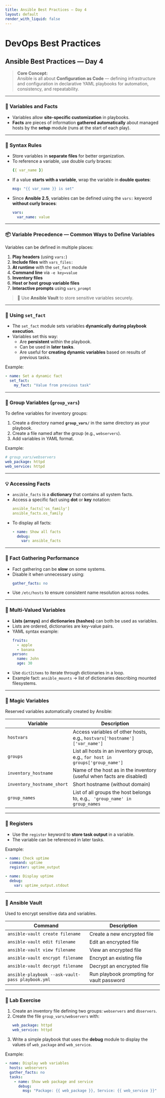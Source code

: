 ```yaml
---
title: Ansible Best Practices — Day 4
layout: default
render_with_liquid: false
---
```


# DevOps Best Practices

## Ansible Best Practices — Day 4

> **Core Concept:**  
> Ansible is all about **Configuration as Code** — defining infrastructure and configuration in declarative YAML playbooks for automation, consistency, and repeatability.

---

### 🔹 Variables and Facts

- Variables allow **site-specific customization** in playbooks.  
- **Facts** are pieces of information **gathered automatically** about managed hosts by the **setup** module (runs at the start of each play).  

---

### 🧩 Syntax Rules

- Store variables in **separate files** for better organization.  
- To reference a variable, use double curly braces:  
  ```yaml
  {{ var_name }}
  ```
- If a value **starts with a variable**, wrap the variable in **double quotes**:
  ```yaml
  msg: "{{ var_name }} is set"
  ```
- Since **Ansible 2.5**, variables can be defined using the `vars:` keyword **without curly braces**:
  ```yaml
  vars:
    var_name: value
  ```

---

### 📦 Variable Precedence — Common Ways to Define Variables

Variables can be defined in multiple places:

1. **Play headers** (using `vars:`)  
2. **Include files** with `vars_files:`  
3. **At runtime** with the `set_fact` module  
4. **Command line** via `-e key=value`  
5. **Inventory files**  
6. **Host or host group variable files**  
7. **Interactive prompts** using `vars_prompt`  

> 🔐 Use **Ansible Vault** to store sensitive variables securely.

---

### 🧠 Using `set_fact`

- The `set_fact` module sets variables **dynamically during playbook execution**.
- Variables set this way:
  - Are **persistent** within the playbook.  
  - Can be used in **later tasks**.  
  - Are useful for **creating dynamic variables** based on results of previous tasks.  

Example:
```yaml
- name: Set a dynamic fact
  set_fact:
    my_fact: "Value from previous task"
```

---

### 📁 Group Variables (`group_vars`)

To define variables for inventory groups:

1. Create a directory named **`group_vars/`** in the same directory as your playbook.
2. Create a file named after the group (e.g., `webservers`).
3. Add variables in YAML format.

Example:
```yaml
# group_vars/webservers
web_package: httpd
web_service: httpd
```

---

### 💡 Accessing Facts

- `ansible_facts` is a **dictionary** that contains all system facts.
- Access a specific fact using **dot** or **key** notation:
  ```yaml
  ansible_facts['os_family']
  ansible_facts.os_family
  ```
- To display all facts:
  ```yaml
  - name: Show all facts
    debug:
      var: ansible_facts
  ```

---

### 🐢 Fact Gathering Performance

- Fact gathering can be **slow** on some systems.  
- Disable it when unnecessary using:
  ```yaml
  gather_facts: no
  ```
- Use `/etc/hosts` to ensure consistent name resolution across nodes.

---

### 🧰 Multi-Valued Variables

- **Lists (arrays)** and **dictionaries (hashes)** can both be used as variables.  
- Lists are ordered, dictionaries are key-value pairs.  
- YAML syntax example:
  ```yaml
  fruits:
    - apple
    - banana
  person:
    name: John
    age: 30
  ```
- Use `dict2items` to iterate through dictionaries in a loop.  
- Example fact: `ansible_mounts` → list of dictionaries describing mounted filesystems.

---

### 🧙 Magic Variables

Reserved variables automatically created by Ansible:

| Variable | Description |
|-----------|-------------|
| `hostvars` | Access variables of other hosts, e.g., `hostvars['hostname']['var_name']` |
| `groups` | List all hosts in an inventory group, e.g., ` for host in groups['group_name'] ` |
| `inventory_hostname` | Name of the host as in the inventory (useful when facts are disabled) |
| `inventory_hostname_short` | Short hostname (without domain) |
| `group_names` | List of all groups the host belongs to, e.g., ``` 'group_name' in group_names``` |

---

### 📝 Registers

- Use the `register` keyword to **store task output** in a variable.  
- The variable can be referenced in later tasks.  

Example:
```yaml
- name: Check uptime
  command: uptime
  register: uptime_output

- name: Display uptime
  debug:
    var: uptime_output.stdout
```

---

### 🔐 Ansible Vault

Used to encrypt sensitive data and variables.

| Command | Description |
|----------|-------------|
| `ansible-vault create filename` | Create a new encrypted file |
| `ansible-vault edit filename` | Edit an encrypted file |
| `ansible-vault view filename` | View an encrypted file |
| `ansible-vault encrypt filename` | Encrypt an existing file |
| `ansible-vault decrypt filename` | Decrypt an encrypted file |
| `ansible-playbook --ask-vault-pass playbook.yml` | Run playbook prompting for vault password |

---

### 🧪 Lab Exercise

1. Create an inventory file defining two groups: `webservers` and `dbservers`.  
2. Create the file `group_vars/webservers` with:
   ```yaml
   web_package: httpd
   web_service: httpd
   ```
3. Write a simple playbook that uses the **debug** module to display the values of `web_package` and `web_service`.

Example:
```yaml
- name: Display web variables
  hosts: webservers
  gather_facts: no
  tasks:
    - name: Show web package and service
      debug:
        msg: "Package: {{ web_package }}, Service: {{ web_service }}"
```
